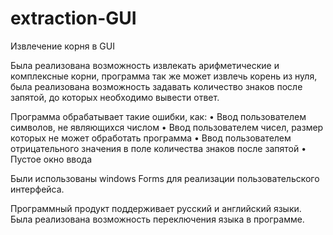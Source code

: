 # extraction-GUI
Извлечение корня в GUI

Была реализована возможность извлекать арифметические и комплексные корни, программа так же может извлечь корень из нуля, была реализована возможность задавать количество знаков после запятой, до которых необходимо вывести ответ.

Программа обрабатывает такие ошибки, как:
•	Ввод пользователем символов, не являющихся числом
•	Ввод пользователем чисел, размер которых не может обработать программа
•	Ввод пользователем отрицательного значения в поле количества знаков после запятой
•	Пустое окно ввода

Были использованы windows Forms для реализации пользовательского интерфейса.

Программный продукт поддерживает русский и английский языки. Была реализована возможность переключения языка в программе. 
